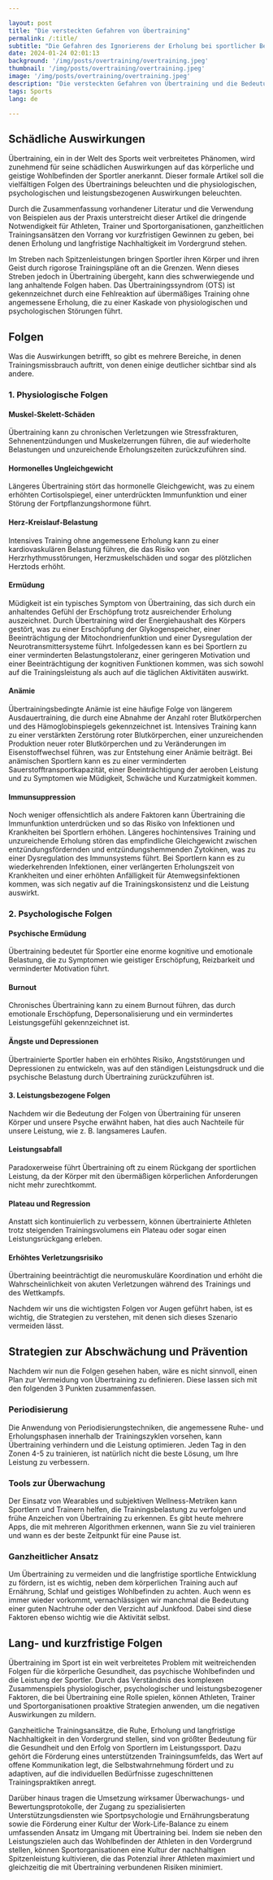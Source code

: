 ```yaml
---

layout: post 
title: "Die versteckten Gefahren von Übertraining"
permalink: /:title/ 
subtitle: "Die Gefahren des Ignorierens der Erholung bei sportlicher Betätigung"
date: 2024-01-24 02:01:13
background: '/img/posts/overtraining/overtraining.jpeg'
thumbnail: '/img/posts/overtraining/overtraining.jpeg'
image: '/img/posts/overtraining/overtraining.jpeg'
description: "Die versteckten Gefahren von Übertraining und die Bedeutung der Erholung bei sportlichen Aktivitäten"
tags: Sports
lang: de

---
```



## Schädliche Auswirkungen

Übertraining, ein in der Welt des Sports weit verbreitetes Phänomen, wird zunehmend für seine schädlichen Auswirkungen auf das körperliche und geistige Wohlbefinden der Sportler anerkannt. Dieser formale Artikel soll die vielfältigen Folgen des Übertrainings beleuchten und die physiologischen, psychologischen und leistungsbezogenen Auswirkungen beleuchten.

Durch die Zusammenfassung vorhandener Literatur und die Verwendung von Beispielen aus der Praxis unterstreicht dieser Artikel die dringende Notwendigkeit für Athleten, Trainer und Sportorganisationen, ganzheitlichen Trainingsansätzen den Vorrang vor kurzfristigen Gewinnen zu geben, bei denen Erholung und langfristige Nachhaltigkeit im Vordergrund stehen.

Im Streben nach Spitzenleistungen bringen Sportler ihren Körper und ihren Geist durch rigorose Trainingspläne oft an die Grenzen. Wenn dieses Streben jedoch in Übertraining übergeht, kann dies schwerwiegende und lang anhaltende Folgen haben. Das Übertrainingssyndrom (OTS) ist gekennzeichnet durch eine Fehlreaktion auf übermäßiges Training ohne angemessene Erholung, die zu einer Kaskade von physiologischen und psychologischen Störungen führt.

## Folgen

Was die Auswirkungen betrifft, so gibt es mehrere Bereiche, in denen Trainingsmissbrauch auftritt, von denen einige deutlicher sichtbar sind als andere.

### 1. Physiologische Folgen

#### Muskel-Skelett-Schäden
Übertraining kann zu chronischen Verletzungen wie Stressfrakturen, Sehnenentzündungen und Muskelzerrungen führen, die auf wiederholte Belastungen und unzureichende Erholungszeiten zurückzuführen sind.

#### Hormonelles Ungleichgewicht

Längeres Übertraining stört das hormonelle Gleichgewicht, was zu einem erhöhten Cortisolspiegel, einer unterdrückten Immunfunktion und einer Störung der Fortpflanzungshormone führt.

#### Herz-Kreislauf-Belastung

Intensives Training ohne angemessene Erholung kann zu einer kardiovaskulären Belastung führen, die das Risiko von Herzrhythmusstörungen, Herzmuskelschäden und sogar des plötzlichen Herztods erhöht.

#### Ermüdung

Müdigkeit ist ein typisches Symptom von Übertraining, das sich durch ein anhaltendes Gefühl der Erschöpfung trotz ausreichender Erholung auszeichnet. Durch Übertraining wird der Energiehaushalt des Körpers gestört, was zu einer Erschöpfung der Glykogenspeicher, einer Beeinträchtigung der Mitochondrienfunktion und einer Dysregulation der Neurotransmittersysteme führt. Infolgedessen kann es bei Sportlern zu einer verminderten Belastungstoleranz, einer geringeren Motivation und einer Beeinträchtigung der kognitiven Funktionen kommen, was sich sowohl auf die Trainingsleistung als auch auf die täglichen Aktivitäten auswirkt.

#### Anämie

Übertrainingsbedingte Anämie ist eine häufige Folge von längerem Ausdauertraining, die durch eine Abnahme der Anzahl roter Blutkörperchen und des Hämoglobinspiegels gekennzeichnet ist. Intensives Training kann zu einer verstärkten Zerstörung roter Blutkörperchen, einer unzureichenden Produktion neuer roter Blutkörperchen und zu Veränderungen im Eisenstoffwechsel führen, was zur Entstehung einer Anämie beiträgt. Bei anämischen Sportlern kann es zu einer verminderten Sauerstofftransportkapazität, einer Beeinträchtigung der aeroben Leistung und zu Symptomen wie Müdigkeit, Schwäche und Kurzatmigkeit kommen.

#### Immunsuppression

Noch weniger offensichtlich als andere Faktoren kann Übertraining die Immunfunktion unterdrücken und so das Risiko von Infektionen und Krankheiten bei Sportlern erhöhen. Längeres hochintensives Training und unzureichende Erholung stören das empfindliche Gleichgewicht zwischen entzündungsfördernden und entzündungshemmenden Zytokinen, was zu einer Dysregulation des Immunsystems führt. Bei Sportlern kann es zu wiederkehrenden Infektionen, einer verlängerten Erholungszeit von Krankheiten und einer erhöhten Anfälligkeit für Atemwegsinfektionen kommen, was sich negativ auf die Trainingskonsistenz und die Leistung auswirkt.

### 2. Psychologische Folgen

#### Psychische Ermüdung

Übertraining bedeutet für Sportler eine enorme kognitive und emotionale Belastung, die zu Symptomen wie geistiger Erschöpfung, Reizbarkeit und verminderter Motivation führt.

#### Burnout

Chronisches Übertraining kann zu einem Burnout führen, das durch emotionale Erschöpfung, Depersonalisierung und ein vermindertes Leistungsgefühl gekennzeichnet ist.

#### Ängste und Depressionen

Übertrainierte Sportler haben ein erhöhtes Risiko, Angststörungen und Depressionen zu entwickeln, was auf den ständigen Leistungsdruck und die psychische Belastung durch Übertraining zurückzuführen ist.

#### 3. Leistungsbezogene Folgen

Nachdem wir die Bedeutung der Folgen von Übertraining für unseren Körper und unsere Psyche erwähnt haben, hat dies auch Nachteile für unsere Leistung, wie z. B. langsameres Laufen.

#### Leistungsabfall

Paradoxerweise führt Übertraining oft zu einem Rückgang der sportlichen Leistung, da der Körper mit den übermäßigen körperlichen Anforderungen nicht mehr zurechtkommt.

#### Plateau und Regression

Anstatt sich kontinuierlich zu verbessern, können übertrainierte Athleten trotz steigenden Trainingsvolumens ein Plateau oder sogar einen Leistungsrückgang erleben.

#### Erhöhtes Verletzungsrisiko

Übertraining beeinträchtigt die neuromuskuläre Koordination und erhöht die Wahrscheinlichkeit von akuten Verletzungen während des Trainings und des Wettkampfs.

Nachdem wir uns die wichtigsten Folgen vor Augen geführt haben, ist es wichtig, die Strategien zu verstehen, mit denen sich dieses Szenario vermeiden lässt.

## Strategien zur Abschwächung und Prävention

Nachdem wir nun die Folgen gesehen haben, wäre es nicht sinnvoll, einen Plan zur Vermeidung von Übertraining zu definieren. Diese lassen sich mit den folgenden 3 Punkten zusammenfassen.

### Periodisierung
Die Anwendung von Periodisierungstechniken, die angemessene Ruhe- und Erholungsphasen innerhalb der Trainingszyklen vorsehen, kann Übertraining verhindern und die Leistung optimieren. Jeden Tag in den Zonen 4-5 zu trainieren, ist natürlich nicht die beste Lösung, um Ihre Leistung zu verbessern.

### Tools zur Überwachung
Der Einsatz von Wearables und subjektiven Wellness-Metriken kann Sportlern und Trainern helfen, die Trainingsbelastung zu verfolgen und frühe Anzeichen von Übertraining zu erkennen. Es gibt heute mehrere Apps, die mit mehreren Algorithmen erkennen, wann Sie zu viel trainieren und wann es der beste Zeitpunkt für eine Pause ist.

### Ganzheitlicher Ansatz
Um Übertraining zu vermeiden und die langfristige sportliche Entwicklung zu fördern, ist es wichtig, neben dem körperlichen Training auch auf Ernährung, Schlaf und geistiges Wohlbefinden zu achten. Auch wenn es immer wieder vorkommt, vernachlässigen wir manchmal die Bedeutung einer guten Nachtruhe oder den Verzicht auf Junkfood. Dabei sind diese Faktoren ebenso wichtig wie die Aktivität selbst.

## Lang- und kurzfristige Folgen

Übertraining im Sport ist ein weit verbreitetes Problem mit weitreichenden Folgen für die körperliche Gesundheit, das psychische Wohlbefinden und die Leistung der Sportler. Durch das Verständnis des komplexen Zusammenspiels physiologischer, psychologischer und leistungsbezogener Faktoren, die bei Übertraining eine Rolle spielen, können Athleten, Trainer und Sportorganisationen proaktive Strategien anwenden, um die negativen Auswirkungen zu mildern.

Ganzheitliche Trainingsansätze, die Ruhe, Erholung und langfristige Nachhaltigkeit in den Vordergrund stellen, sind von größter Bedeutung für die Gesundheit und den Erfolg von Sportlern im Leistungssport. Dazu gehört die Förderung eines unterstützenden Trainingsumfelds, das Wert auf offene Kommunikation legt, die Selbstwahrnehmung fördert und zu adaptiven, auf die individuellen Bedürfnisse zugeschnittenen Trainingspraktiken anregt.

Darüber hinaus tragen die Umsetzung wirksamer Überwachungs- und Bewertungsprotokolle, der Zugang zu spezialisierten Unterstützungsdiensten wie Sportpsychologie und Ernährungsberatung sowie die Förderung einer Kultur der Work-Life-Balance zu einem umfassenden Ansatz im Umgang mit Übertraining bei. Indem sie neben den Leistungszielen auch das Wohlbefinden der Athleten in den Vordergrund stellen, können Sportorganisationen eine Kultur der nachhaltigen Spitzenleistung kultivieren, die das Potenzial ihrer Athleten maximiert und gleichzeitig die mit Übertraining verbundenen Risiken minimiert.